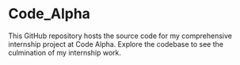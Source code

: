 # Code_Alpha
This GitHub repository hosts the source code for my comprehensive internship project at Code Alpha. Explore the codebase to see the culmination of my internship work.
